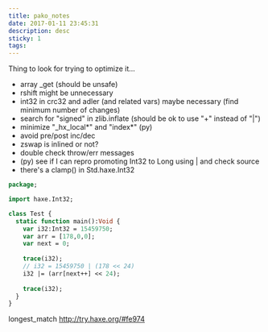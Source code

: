 ```yaml
---
title: pako_notes
date: 2017-01-11 23:45:31
description: desc
sticky: 1
tags:
---
```

Thing to look for trying to optimize it...
<!-- more -->
 - array _get (should be unsafe)
 - rshift might be unnecessary
 - int32 in crc32 and adler (and related vars) maybe necessary (find minimum number of changes)
 - search for "signed" in zlib.inflate (should be ok to use "+" instead of "|")
 - minimize "_hx_local*" and "index*" (py)
 - avoid pre/post inc/dec
 - zswap is inlined or not?
 - double check throw/err messages
 - (py) see if I can repro promoting Int32 to Long using | and check source
 - there's a clamp() in Std.haxe.Int32
 
 

```haxe
package;

import haxe.Int32;

class Test {
  static function main():Void {
    var i32:Int32 = 15459750;
    var arr = [178,0,0];
    var next = 0;
    
    trace(i32);
    // i32 = 15459750 | (178 << 24)
    i32 |= (arr[next++] << 24);
   
    trace(i32);
  }
}
```

longest_match
http://try.haxe.org/#fe974